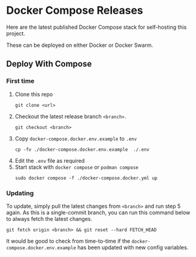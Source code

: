 # Docker Compose Releases

Here are the latest published Docker Compose stack for self-hosting this project.

These can be deployed on either Docker or Docker Swarm.

## Deploy With Compose

### First time

1. Clone this repo
   ```
   git clone <url>
   ```
2. Checkout the latest release branch `<branch>`.
   ```
   git checkout <branch>
   ```
3. Copy `docker-compose.docker.env.example` to `.env`
   ```
   cp -fv ./docker-compose.docker.env.example  ./.env
   ```
4. Edit the `.env` file as required
5. Start stack with `docker compose` or `podman compose`
   ```
   sudo docker compose -f ./docker-compose.docker.yml up
   ```

### Updating

To update, simply pull the latest changes from `<branch>` and run step 5 again.
As this is a single-commit branch, you can run this command below to always fetch the latest changes.

```
git fetch origin <branch> && git reset --hard FETCH_HEAD
```

It would be good to check from time-to-time if the `docker-compose.docker.env.example` has been updated with new config variables.

